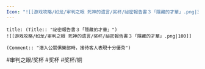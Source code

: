```yaml
---
Icon: "![[游戏攻略/如龙/审判之眼 死神的遗言/奖杯/祕密報告書３「隱藏的才華」.png|30]]"
---
```

```ad-common-bronze-trophy
title: (Title:: "祕密報告書３「隱藏的才華」")
![[游戏攻略/如龙/审判之眼 死神的遗言/奖杯/祕密報告書３「隱藏的才華」.png|100]]

(Comment:: "潛入公關俱樂部時，接待客人表現十分優秀")
```

#审判之眼/奖杯 #奖杯 #奖杯/铜
